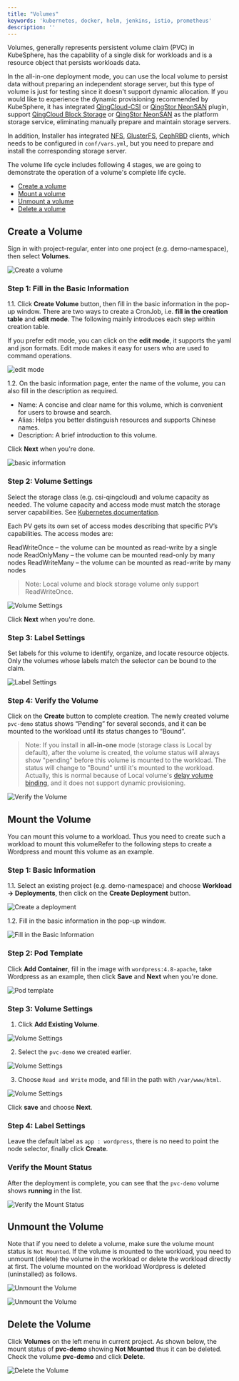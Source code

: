 ```yaml
---
title: "Volumes"
keywords: 'kubernetes, docker, helm, jenkins, istio, prometheus'
description: ''
---
```


Volumes, generally represents persistent volume claim (PVC) in KubeSphere, has the capability of a single disk for workloads and is a resource object that persists workloads data.

In the all-in-one deployment mode, you can use the local volume to persist data without preparing an independent storage server, but this type of volume is just for testing since it doesn't support dynamic allocation. If you would like to experience the dynamic provisioning recommended by KubeSphere, it has integrated [QingCloud-CSI](https://github.com/yunify/qingcloud-csi/blob/master/README_zh.md) or [QingStor NeonSAN](https://docs.qingcloud.com/product/storage/volume/super_high_performance_shared_volume/) plugin, support [QingCloud Block Storage](https://www.qingcloud.com/products/volume/) or [QingStor NeonSAN](https://www.qingcloud.com/products/qingstor-neonsan/) as the platform storage service, eliminating manually prepare and maintain storage servers.

In addition, Installer has integrated [NFS](https://kubernetes.io/docs/concepts/storage/volumes/#nfs), [GlusterFS](https://www.gluster.org/), [CephRBD](https://ceph.com/) clients, which needs to be configured in `conf/vars.yml`, but you need to prepare and install the corresponding storage server. 

The volume life cycle includes following 4 stages, we are going to demonstrate the operation of a volume's complete life cycle.

- [Create a volume](../pvc/#create-a-volume)
- [Mount a volume](../pvc/#mount-the-volume)
- [Unmount a volume](../pvc/#unmount-the-volume)
- [Delete a volume](#delete-the-volume)

## Create a Volume

Sign in with project-regular, enter into one project (e.g. demo-namespace), then select **Volumes**.

![Create a volume](https://pek3b.qingstor.com/kubesphere-docs/png/20190313225514.png)

### Step 1: Fill in the Basic Information

1.1. Click **Create Volume** button, then fill in the basic information in the pop-up window. There are two ways to create a CronJob, i.e. **fill in the creation table** and **edit mode**. The following mainly introduces each step within creation table. 

If you prefer edit mode, you can click on the **edit mode**, it supports the yaml and json formats. Edit mode makes it easy for users who are used to command operations.

![edit mode](https://pek3b.qingstor.com/kubesphere-docs/png/20190313225936.png)

1.2. On the basic information page, enter the name of the volume, you can also fill in the description as required.

- Name: A concise and clear name for this volume, which is convenient for users to browse and search.
- Alias: Helps you better distinguish resources and supports Chinese names.
- Description: A brief introduction to this volume.

Click **Next** when you're done.  

![basic information](https://pek3b.qingstor.com/kubesphere-docs/png/20190313231842.png)

### Step 2: Volume Settings

Select the storage class (e.g. csi-qingcloud) and volume capacity as needed. The volume capacity and access mode must match the storage server capabilities. See [Kubernetes documentation](https://kubernetes.io/docs/concepts/storage/persistent-volumes/#types-of-persistent-volumes).

Each PV gets its own set of access modes describing that specific PV’s capabilities. The access modes are:

ReadWriteOnce – the volume can be mounted as read-write by a single node
ReadOnlyMany – the volume can be mounted read-only by many nodes
ReadWriteMany – the volume can be mounted as read-write by many nodes

> Note: Local volume and block storage volume only support ReadWriteOnce.

![Volume Settings](https://pek3b.qingstor.com/kubesphere-docs/png/20190314151036.png)

Click **Next** when you're done.  

### Step 3: Label Settings

Set labels for this volume to identify, organize, and locate resource objects. Only the volumes whose labels match the selector can be bound to the claim. 

![Label Settings](https://pek3b.qingstor.com/kubesphere-docs/png/20190314150454.png)

### Step 4: Verify the Volume

Click on the **Create** button to complete creation. The newly created volume `pvc-demo` status shows “Pending” for several seconds, and it can be mounted to the workload until its status changes to “Bound”.

> Note: If you install in **all-in-one** mode (storage class is Local by default), after the volume is created, the volume status will always show "pending" before this volume is mounted to the workload. The status will change to "Bound" until it's mounted to the workload. Actually, this is normal because of Local volume's [delay volume binding](https://kubernetes.io/docs/concepts/storage/storage-classes/#local), and it does not support dynamic provisioning.

![Verify the Volume](https://pek3b.qingstor.com/kubesphere-docs/png/20190314153420.png)

## Mount the Volume

You can mount this volume to a workload. Thus you need to create such a workload to mount this volumeRefer to the following steps to create a Wordpress and mount this volume as an example.

### Step 1: Basic Information

1.1. Select an existing project (e.g. demo-namespace) and choose **Workload → Deployments**, then click on the **Create Deployment** button.

![Create a deployment](https://pek3b.qingstor.com/kubesphere-docs/png/20190314155621.png)

1.2. Fill in the basic information in the pop-up window.

![Fill in the Basic Information](https://pek3b.qingstor.com/kubesphere-docs/png/20190314155729.png)

### Step 2: Pod Template

Click **Add Container**, fill in the image with `wordpress:4.8-apache`, take Wordpress as an example, then click **Save** and **Next** when you're done.

![Pod template](https://pek3b.qingstor.com/kubesphere-docs/png/20190314165752.png)

### Step 3: Volume Settings

1. Click **Add Existing Volume**.

![Volume Settings](https://pek3b.qingstor.com/kubesphere-docs/png/20190315094834.png)

2. Select the `pvc-demo` we created earlier.

![Volume Settings](https://pek3b.qingstor.com/kubesphere-docs/png/20190315095004.png)

3. Choose `Read and Write` mode, and fill in the path with `/var/www/html`.

![Volume Settings](https://pek3b.qingstor.com/kubesphere-docs/png/20190315151253.png)

Click **save** and choose **Next**.

### Step 4: Label Settings

Leave the default label as `app : wordpress`, there is no need to point the node selector, finally click **Create**.

### Verify the Mount Status

After the deployment is complete, you can see that the `pvc-demo` volume shows **running** in the list.

![Verify the Mount Status](https://pek3b.qingstor.com/kubesphere-docs/png/20190315152933.png)

## Unmount the Volume

Note that if you need to delete a volume, make sure the volume mount status is `Not Mounted`. If the volume is mounted to the workload, you need to unmount (delete) the volume in the workload or delete the workload directly at first. The volume mounted on the workload Wordpress is deleted (uninstalled) as follows.

![Unmount the Volume](https://pek3b.qingstor.com/kubesphere-docs/png/20190315155539.png)

![Unmount the Volume](https://pek3b.qingstor.com/kubesphere-docs/png/20190315155704.png)

## Delete the Volume

Click **Volumes** on the left menu in current project. As shown below, the mount status of **pvc-demo** showing **Not Mounted** thus it can be deleted. Check the volume **pvc-demo** and click **Delete**.

![Delete the Volume](https://pek3b.qingstor.com/kubesphere-docs/png/20190315162448.png)